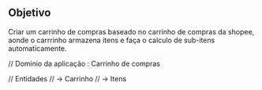 ## Objetivo

Criar um carrinho de compras baseado no carrinho de compras da shopee, aonde o carrrinho armazena itens e faça o calculo de sub-itens automaticamente.

// Dominio da aplicação : Carrinho de compras

// Entidades
// -> Carrinho
// -> Itens

